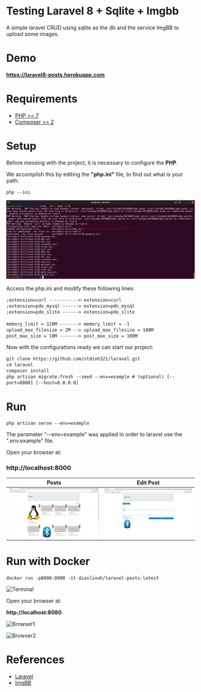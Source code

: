 # Testing Laravel 8 + Sqlite + Imgbb

A simple laravel CRUD using sqlite as the db and the service ImgBB to upload some images.


# Demo
**https://laravel8-posts.herokuapp.com**

# Requirements
* [PHP >= 7](https://www.php.net/downloads.php) 
* [Composer >= 2](https://getcomposer.org/download/)



# Setup
<div class="text-white bg-red mb-2">

Before messing with the project, it is necessary to configure the **PHP**.

We accomplish this by editing the **"php.ini"** file, to find out what is your path:

</div>

```
php --ini
```
![Screenshot 01](docs/screenshot_01.png)

Access the php.ini and modify these following lines:
```
;extension=curl -----------> extension=curl
;extension=pdo_mysql ------> extension=pdo_mysql
;extension=pdo_slite ------> extension=pdo_slite

memory_limit = 128M -------> memory_limit = -1
upload_max_filesize = 2M --> upload_max_filesize = 100M
post_max_size = 10M -------> post_max_size = 100M
```

<div class="text-blue">

Now with the configurations ready we can start our project:

</div>

```
git clone https://github.com/stdioh321/laravel.git
cd laravel 
composer install
php artisan migrate:fresh --seed --env=example # (optional) [--port=8080] [--host=0.0.0.0]
```



# Run
```
php artisan serve --env=example
```
<div class="text-gray">
The parameter "--env=example" was applied in order to laravel use the ".env.example" file. 
</div>

Open your browser at:

### **http://localhost:8000**

| Posts  | Edit Post |
| ------------- | ------------- |
| ![Screenshot 02](docs/screenshot_02.png)  | ![Screenshot 03](docs/screenshot_03.png)  |

# Run with Docker
```
docker run -p8000:8000 -it diaslinoh/laravel-posts:latest

```
![Terminal](https://i.imgur.com/DphzeCV.png)

Open your browser at:

**http://localhost:8080**

![Browser1](https://i.imgur.com/Oyyy41J.png)


![Browser2](https://i.imgur.com/R3ZFCyD.png)

# References

* [Laravel](https://laravel.com/docs/8.x/)
* [ImgBB](https://imgbb.com/)
